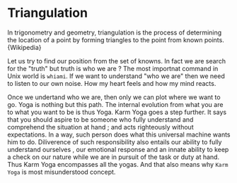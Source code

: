 # Triangulation

In trigonometry and geometry, triangulation is the process of determining the location of a point by forming triangles to the point from known points. {Wikipedia}

Let us try to find our position from the set of knowns. In fact we are search for the "truth" but truth is who we are ? The most importnat command in Unix world is `whiami`. If we want to understand "who we are" then we need to listen to our own noise. How my heart feels and how my mind reacts. 

Once we undertand who we are, then only we can plot where we want to go. Yoga is nothing but this path. The internal evolution from what you are to what you want to be is thus Yoga. Karm Yoga goes a step further. It says that you should aspire to be someone who fully understand and comprehend the situation at hand ; and acts righteously without expectations. In a way, such person does what this universal machine wants him to do. Diliverence of such responsibility also entails our ability to fully understand ourselves , our emotional response and an innate ability to keep a check on our nature while we are in pursuit of the task or duty at hand. Thus Karm Yoga encompasses all the yogas. And that also means why `Karm Yoga` is most misunderstood concept. 
